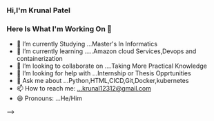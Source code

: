 ### Hi,I'm  Krunal Patel
### Here Is What I'm Working On  👋






- 🔭 I’m currently Studying ...Master's In Informatics
- 🌱 I’m currently learning .....Amazon cloud  Services,Devops and containerization 
- 👯 I’m looking to collaborate on ....Taking More Practical Knowledge
- 🤔 I’m looking for help with ...Internship  or Thesis Opprtunities
- 💬 Ask me about ...Python,HTML,CICD,Git,Docker,kubernetes
- 📫 How to reach me: ...krunal12312@gmail.com
- 😄 Pronouns: ...He/Him
 
-->
